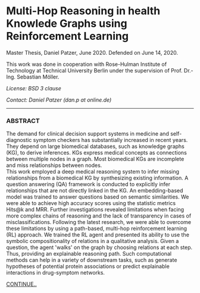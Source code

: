 Multi-Hop Reasoning in health Knowlede Graphs using Reinforcement Learning
============================
Master Thesis, Daniel Patzer, June 2020. Defended on June 14, 2020.

This work was done in cooperation with Rose-Hulman Institute of Technology at Technical University Berlin under the supervision of Prof. Dr.-Ing. Sebastian Möller.

_License: BSD 3 clause_

_Contact: Daniel Patzer (dan.p at online.de)_

---
### ABSTRACT

The demand for clinical decision support systems in medicine and self-diagnostic symptom checkers has substantially increased in recent years. They depend on large biomedical databases, such as knowledge graphs (KG), to derive inferences. KGs express medical concepts as connections between multiple nodes in a graph. Most biomedical KGs are incomplete and miss relationships between nodes. \
This work employed a deep medical reasoning system to infer missing relationships from a biomedical KG by synthesizing existing information. A question answering (QA) framework is conducted to explicitly infer relationships that are not directly linked in the KG. An embedding-based model was trained to answer questions based on semantic similarities. We were able to achieve high accuracy scores using the statistic metrics Hits@k and MRR. Further investigations revealed limitations when facing more complex chains of reasoning and the lack of transparency in cases of misclassifications. Following the latest research, we were able to overcome these limitations by using a path-based, multi-hop reinforcement learning (RL) approach. We trained the RL agent and presented its ability to use the symbolic compositionality of relations in a qualitative analysis. Given a question, the agent 'walks' on the graph by choosing relations at each step. Thus, providing an explainable reasoning path. Such computational methods can help in a variety of downstream tasks, such as generate hypotheses of potential protein associations or predict explainable interactions in drug-symptom networks.

[CONTINUE..](https://github.com/patzaa/KG-Reasoning/blob/master/Master_Thesis.pdf)
